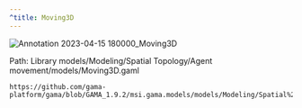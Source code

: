 ```yaml
---
^title: Moving3D
---
```


![Annotation 2023-04-15 180000_Moving3D](https://user-images.githubusercontent.com/4437331/232236531-191a5971-3487-4216-af21-e56a7c913424.png)

Path: Library models/Modeling/Spatial Topology/Agent movement/models/Moving3D.gaml

```gaml reference
https://github.com/gama-platform/gama/blob/GAMA_1.9.2/msi.gama.models/models/Modeling/Spatial%20Topology/Agent%20movement/models/Moving3D.gaml
```
